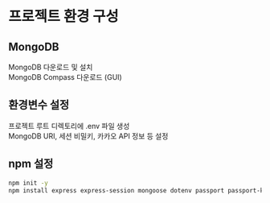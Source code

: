 # 프로젝트 환경 구성

## MongoDB

MongoDB 다운로드 및 설치  
MongoDB Compass 다운로드 (GUI)

## 환경변수 설정

프로젝트 루트 디렉토리에 .env 파일 생성  
MongoDB URI, 세션 비밀키, 카카오 API 정보 등 설정

## npm 설정

```bash
npm init -y
npm install express express-session mongoose dotenv passport passport-kakao swagger-cli swagger-jsdoc swagger-ui-express
